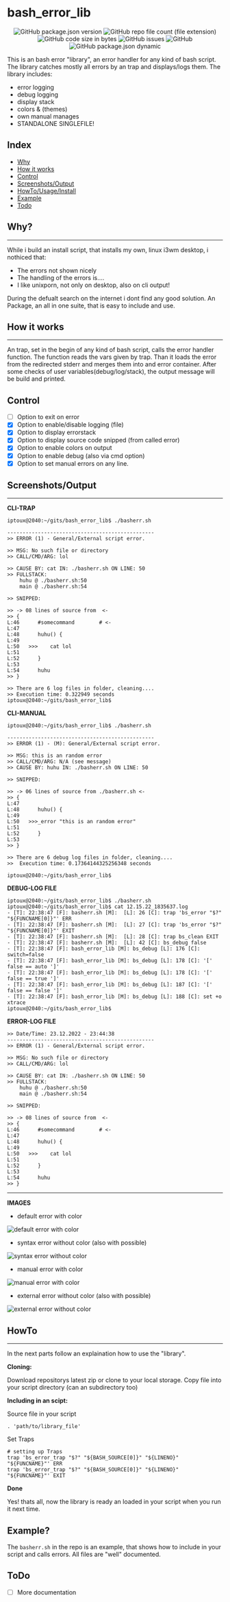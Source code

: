 # bash_error_lib

<p align="center" width="100%">
    <img src="https://img.shields.io/github/package-json/v/iptoux/bash_error_lib?style=for-the-badge" title="GitHub package.json version">
    <img src="https://img.shields.io/github/directory-file-count/iptoux/bash_error_lib/lib?style=for-the-badge" title="GitHub repo file count (file extension)">
    <img src="https://img.shields.io/github/languages/code-size/iptoux/bash_error_lib?style=for-the-badge" title="GitHub code size in bytes">
    <img src="https://img.shields.io/github/issues/iptoux/bash_error_lib?style=for-the-badge" title="GitHub issues">
    <img src="https://img.shields.io/github/license/iptoux/bash_error_lib?style=for-the-badge" title="GitHub">
    <img src="https://img.shields.io/github/package-json/keywords/iptoux/bash_error_lib?style=flat-square" title="GitHub package.json dynamic"> 
</p>

This is an bash error "library", an error handler for any kind of bash script. The library catches mostly all errors by an trap and displays/logs them. The library includes:

- error logging
- debug logging
- display stack
- colors & (themes)
- own manual manages
- STANDALONE SINGLEFILE!

## Index


- [Why](https://github.com/iptoux/bash_error_lib#why)
- [How it works](https://github.com/iptoux/bash_error_lib#how-it-works)
- [Control](https://github.com/iptoux/bash_error_lib#control)
- [Screenshots/Output](https://github.com/iptoux/bash_error_lib#screenshotsoutput)
- [HowTo/Usage/Install](https://github.com/iptoux/bash_error_lib#howto)
- [Example](https://github.com/iptoux/bash_error_lib#example)
- [Todo](https://github.com/iptoux/bash_error_lib#todo)



## Why?
---
While i build an install script, that installs my own, linux i3wm desktop, i nothiced that:

- The errors not shown nicely
- The handling of the errors is....
- I like unixporn, not only on desktop, also on cli output!

During the defualt search on the internet i dont find any good solution.
An Package, an all in one suite, that is easy to include and use.

## How it works
---
An trap, set in the begin of any kind of bash script, calls the error handler function. The function reads the vars given by trap. Than it loads the error from the redirected stderr and merges them into and error container. After some checks of user variables(debug/log/stack), the output message will be build and printed.

## Control

- [ ] Option to exit on error
- [x] Option to enable/disable logging (file)
- [x] Option to display errorstack
- [x] Option to display source code snipped (from called error)
- [x] Option to enable colors on output
- [x] Option to enable debug (also via cmd option)
- [x] Option to set manual errors on any line.

## Screenshots/Output
---

**CLI-TRAP**
```console
iptoux@2040:~/gits/bash_error_lib$ ./basherr.sh 

------------------------------------------------
>> ERROR (1) - General/External script error.

>> MSG: No such file or directory
>> CALL/CMD/ARG: lol

>> CAUSE BY: cat IN: ./basherr.sh ON LINE: 50
>> FULLSTACK:
    huhu @ ./basherr.sh:50
    main @ ./basherr.sh:54

>> SNIPPED:

>> -> 08 lines of source from  <-
>> {
L:46      #somecommand        # <-
L:47      
L:48      huhu() {
L:49      
L:50   >>>    cat lol
L:51      
L:52      }
L:53      
L:54      huhu
>> }

>> There are 6 log files in folder, cleaning....
>> Execution time: 0.322949 seconds
iptoux@2040:~/gits/bash_error_lib$ 
```

**CLI-MANUAL**
```console
iptoux@2040:~/gits/bash_error_lib$ ./basherr.sh 

------------------------------------------------
>> ERROR (1) - (M): General/External script error.

>> MSG: this is an random error
>> CALL/CMD/ARG: N/A (see message)
>> CAUSE BY: huhu IN: ./basherr.sh ON LINE: 50

>> SNIPPED:

>> -> 06 lines of source from ./basherr.sh <-
>> {
L:47      
L:48      huhu() {
L:49      
L:50   >>>_error "this is an random error"
L:51      
L:52      }
L:53      
>> }

>> There are 6 debug log files in folder, cleaning....
>>  Execution time: 0.17364144325256348 seconds

iptoux@2040:~/gits/bash_error_lib$
```

**DEBUG-LOG FILE**
```
iptoux@2040:~/gits/bash_error_lib$ ./basherr.sh
iptoux@2040:~/gits/bash_error_lib$ cat 12.15.22_1835637.log 
- [T]: 22:38:47 [F]: basherr.sh [M]:  [L]: 26 [C]: trap 'bs_error "$?" "${FUNCNAME[0]}"' ERR
- [T]: 22:38:47 [F]: basherr.sh [M]:  [L]: 27 [C]: trap 'bs_error "$?" "${FUNCNAME[0]}"' EXIT
- [T]: 22:38:47 [F]: basherr.sh [M]:  [L]: 28 [C]: trap bs_clean EXIT
- [T]: 22:38:47 [F]: basherr.sh [M]:  [L]: 42 [C]: bs_debug false
- [T]: 22:38:47 [F]: bash_error_lib [M]: bs_debug [L]: 176 [C]: switch=false
- [T]: 22:38:47 [F]: bash_error_lib [M]: bs_debug [L]: 178 [C]: '[' false == auto ']'
- [T]: 22:38:47 [F]: bash_error_lib [M]: bs_debug [L]: 178 [C]: '[' false == true ']'
- [T]: 22:38:47 [F]: bash_error_lib [M]: bs_debug [L]: 187 [C]: '[' false == false ']'
- [T]: 22:38:47 [F]: bash_error_lib [M]: bs_debug [L]: 188 [C]: set +o xtrace
iptoux@2040:~/gits/bash_error_lib$ 
```

**ERROR-LOG FILE**
```
>> Date/Time: 23.12.2022 - 23:44:38
------------------------------------------------
>> ERROR (1) - General/External script error.

>> MSG: No such file or directory
>> CALL/CMD/ARG: lol

>> CAUSE BY: cat IN: ./basherr.sh ON LINE: 50
>> FULLSTACK:
    huhu @ ./basherr.sh:50
    main @ ./basherr.sh:54

>> SNIPPED:

>> -> 08 lines of source from  <-
>> {
L:46      #somecommand        # <-
L:47      
L:48      huhu() {
L:49      
L:50   >>>    cat lol
L:51      
L:52      }
L:53      
L:54      huhu
>> }
```

---

**IMAGES**

- default error with color

![default error with color](../assets/v1.2.4/color_default_error.png)

- syntax error without color (also with possible)

![syntax error without color](../assets/v1.2.4/nocolor_syntax_error.png)

- manual error with color

![manual error with color](../assets/v1.2.4/color_manual.png)

- external error without color (also with possible)

![external error without color](../assets/v1.2.4/nocolor_external.png)



## HowTo
---
In the next parts follow an explaination how to use the "library".

**Cloning:**

Download repositorys latest zip or clone to your local storage.
Copy file into your script directory (can an subdirectory too)

**Including in an scipt:**

Source file in your script

```
. 'path/to/library_file'
```

Set Traps

```
# setting up Traps
trap 'bs_error_trap "$?" "${BASH_SOURCE[0]}" "${LINENO}" "${FUNCNAME}"' ERR
trap 'bs_error_trap "$?" "${BASH_SOURCE[0]}" "${LINENO}" "${FUNCNAME}"' EXIT

```

**Done**

Yes! thats all, now the library is ready an loaded in your script when you run it next time.

## Example?

The `basherr.sh` in the repo is an example, that shows how to include in your script and calls errors. All files are "well" documented.

## ToDo

- [ ] More documentation